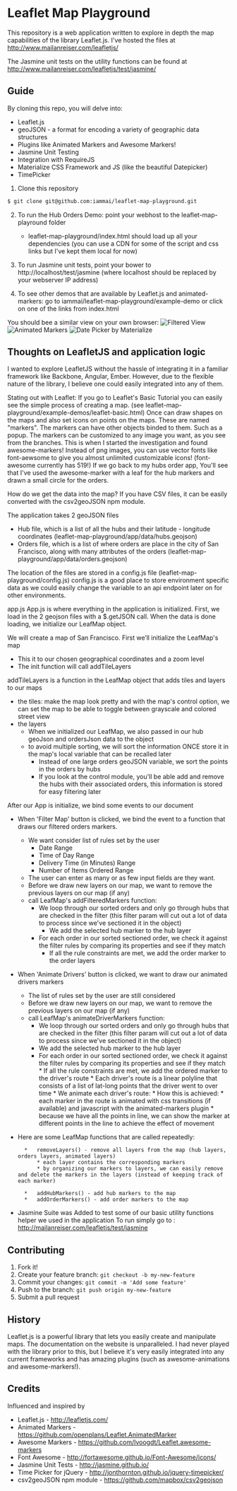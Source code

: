 # Leaflet Map Playground

This repository is a web application written to explore in depth the map capabilities of the library Leaflet.js.
I've hosted the files at http://www.mailanreiser.com/leafletjs/

The Jasmine unit tests on the utility functions can be found at
http://www.mailanreiser.com/leafletjs/test/jasmine/

## Guide

By cloning this repo, you will delve into:
* Leaflet.js
* geoJSON - a format for encoding a variety of geographic data structures
* Plugins like Animated Markers and Awesome Markers!
* Jasmine Unit Testing
* Integration with RequireJS
* Materialize CSS Framework and JS (like the beautiful Datepicker)
* TimePicker

1. Clone this repository

  ```bash
  $ git clone git@github.com:iammai/leaflet-map-playground.git
  ```
2. To run the Hub Orders Demo: point your webhost to the leaflet-map-playround folder
   * leaflet-map-playground/index.html should load up all your dependencies (you can use a CDN for some of the script and css links but I've kept them local for now)

3. To run Jasmine unit tests, point your bower to http://localhost/test/jasmine (where localhost should be replaced by your webserver IP address)

4. To see other demos that are available by Leaflet.js and animated-markers: go to iammai/leaflet-map-playground/example-demo or click on one of the links from index.html

You should bee a similar view on your own browser:
![Filtered View](assets/img/hub-orders-filters.png)
![Animated Markers](assets/img/hub-orders-drivers-animated.png)
![Date Picker by Materialize](/assets/img/hub-orders-datepicker.png)


## Thoughts on LeafletJS and application logic

I wanted to explore LeafletJS without the hassle of integrating it in a familiar framework like Backbone, Angular, Ember.
However, due to the flexible nature of the library, I believe one could easily integrated into any of them.


Stating out with Leaflet:
If you go to Leaflet's Basic Tutorial you can easily see the simple process of creating a map.
(see leaflet-map-playground/example-demos/leaflet-basic.html)
Once can draw shapes on the maps and also set icons on points on the maps. These are named "markers".
The markers can have other objects binded to them. Such as a popup.
The markers can be customized to any image you want, as you see from the branches.
This is when I started the investigation and found awesome-markers! Instead of png images, you can use vector fonts like font-aewsome to give you almost unlimited customizable icons! (font-awesome currently has 519!)
If we go back to my hubs order app, You'll see that I've used the awesome-marker with a leaf for the hub markers and drawn a small circle for the orders.

How do we get the data into the map?
If you have CSV files, it can be easily converted with the csv2geoJSON npm module.

The application takes 2 geoJSON files
* Hub file, which is a list of all the hubs and their latitude - longitude coordinates (leaflet-map-playground/app/data/hubs.geojson)
* Orders file, which is a list of where orders are place in the city of San Francisco, along with many attributes of the orders (leaflet-map-playground/app/data/orders.geojson)

The location of the files are stored in a config.js file (leaflet-map-playground/config.js)
config.js is a good place to store environment specific data as we could easily change the variable to an api endpoint later on for other environments.

app.js
App.js is where everything in the application is initialized.
First, we load in the 2 geojson files with a $.getJSON call.
When the data is done loading, we initialize our LeafMap object.

We will create a map of San Francisco. First we’ll initialize the LeafMap's map
* This it to our chosen geographical coordinates and a zoom level
* The init function will call addTileLayers

addTileLayers is a function in the LeafMap object that adds tiles and layers to our maps
* the tiles: make the map look pretty and with the map's control option, we can set the map to be able to toggle between grayscale and colored street view
* the layers
    * When we initialized our LeafMap, we also passed in our hub geoJson and ordersJson data to the object
    * to avoid multiple sorting, we will sort the information ONCE store it in the map's local variable that can be recalled later
        * Instead of one large orders geoJSON variable, we sort the points in the orders by hubs
        * If you look at the control module, you'll be able add and remove the hubs with their associated orders, this information is stored for easy filtering later

After our App is initialize, we bind some events to our document
* When 'Filter Map' button is clicked, we bind the event to a function that draws our filtered orders markers.
    * We want consider list of rules set by the user
        * Date Range
        * Time of Day Range
        * Delivery Time (in Minutes) Range
        * Number of Items Ordered Range
    * The user can enter as many or as few input fields are they want.
    * Before we draw new layers on our map, we want to remove the previous layers on our map (if any)
    * call LeafMap's addFilteredMarkers function:
        * We loop through our sorted orders and only go through hubs that are checked in the filter (this filter param will cut out a lot of data to process since we've sectioned it in the object)
            * We add the selected hub marker to the hub layer
        * For each order in our sorted sectioned order, we check it against the filter rules by comparing its properties and see if they match
            * If all the rule constraints are met, we add the order marker to the order layers
* When 'Animate Drivers' button is clicked, we want to draw our animated drivers markers
    * The list of rules set by the user are still considered
    * Before we draw new layers on our map, we want to remove the previous layers on our map (if any)
    * call LeafMap's animateDriverMarkers function:
      * We loop through our sorted orders and only go through hubs that are checked in the filter (this filter param will cut out a lot of data to process since we've sectioned it in the object)
      * We add the selected hub marker to the hub layer
      * For each order in our sorted sectioned order, we check it against the filter rules by comparing its properties and see if they match
            * If all the rule constraints are met, we add the ordered marker to the driver's route
            * Each driver's route is a linear polyline that consists of a list of lat-long points that the driver went to over time
            *  We animate each driver's route:
                * How this is achieved:
                    * each marker in the route is animated with css transitions (if available) and javascript with the animated-markers plugin
                    * because we have all the points in line, we can show the marker at different points in the line to achieve the effect of movement


* Here are some LeafMap  functions that are called repeatedly:

        *   removeLayers() - remove all layers from the map (hub layers, orders layers, animated layers)
            * each layer contains the corresponding markers
            * by organizing our markers to layers, we can easily remove and delete the markers in the layers (instead of keeping track of each marker)

        *   addHubMarkers() - add hub markers to the map
        *   addOrderMarkers() - add order markers to the map


* Jasmine Suite was Added to test some of our basic utility functions helper we used in the application
To run simply go to : http://mailanreiser.com/leafletjs/test/jasmine

## Contributing

1. Fork it!
2. Create your feature branch: `git checkout -b my-new-feature`
3. Commit your changes: `git commit -m 'Add some feature'`
4. Push to the branch: `git push origin my-new-feature`
5. Submit a pull request

## History

Leaflet.js is a powerful library that lets you easily create and manipulate maps. The documentation on the website is unparalleled.
I had never played with the library prior to this, but I believe it's very easily integrated into any current frameworks
and has amazing plugins (such as awesome-animations and awesome-markers!).

## Credits
Influenced and inspired by

* Leaflet.js - http://leafletjs.com/
* Animated Markers - https://github.com/openplans/Leaflet.AnimatedMarker
* Awesome Markers - https://github.com/lvoogdt/Leaflet.awesome-markers
* Font Awesome - http://fortawesome.github.io/Font-Awesome/icons/
* Jasmine Unit Tests - http://jasmine.github.io/
* Time Picker for jQuery - http://jonthornton.github.io/jquery-timepicker/
* csv2geoJSON npm module - https://github.com/mapbox/csv2geojson
